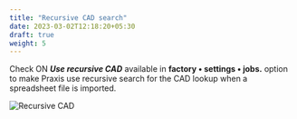 ```yaml
---
title: "Recursive CAD search"
date: 2023-03-02T12:18:20+05:30
draft: true
weight: 5
---
```


Check ON _**Use recursive CAD**_ available in **factory • settings • jobs.**  option to make Praxis use
recursive search for the CAD lookup when a spreadsheet file is imported.

![Recursive CAD](/images/RecursiveCAD.png)